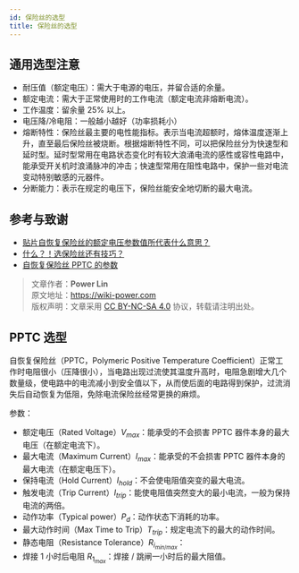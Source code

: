 ```yaml
---
id: 保险丝的选型
title: 保险丝的选型
---
```


## 通用选型注意

- 耐压值（额定电压）：需大于电源的电压，并留合适的余量。
- 额定电流：需大于正常使用时的工作电流（额定电流非熔断电流）。
- 工作温度：留余量 25% 以上。
- 电压降/冷电阻：一般越小越好（功率损耗小）
- 熔断特性：保险丝最主要的电性能指标。表示当电流超额时，熔体温度逐渐上升，直至最后保险丝被烧断。根据熔断特性不同，可以把保险丝分为快速型和延时型。延时型常用在电路状态变化时有较大浪涌电流的感性或容性电路中，能承受开关机时浪涌脉冲的冲击；快速型常用在阻性电路中，保护一些对电流变动特别敏感的元器件。
- 分断能力：表示在规定的电压下，保险丝能安全地切断的最大电流。

## 参考与致谢

- [贴片自恢复保险丝的额定电压参数值所代表什么意思？](http://www.tergy.com/297/933.html)
- [什么？！选保险丝还有技巧？](https://mp.weixin.qq.com/s/uJp8fnafHpVfJFnVWkfAWg)
- [自恢复保险丝 PPTC 的参数](https://semiware.com/pptc/pptc03.html)

> 文章作者：**Power Lin**  
> 原文地址：<https://wiki-power.com>  
> 版权声明：文章采用 [CC BY-NC-SA 4.0](https://creativecommons.org/licenses/by/4.0/deed.zh) 协议，转载请注明出处。

## PPTC 选型

自恢复保险丝（PPTC，Polymeric Positive Temperature Coefficient）正常工作时电阻很小（压降很小），当电路出现过流使其温度升高时，电阻急剧增大几个数量级，使电路中的电流减小到安全值以下，从而使后面的电路得到保护，过流消失后自动恢复为低阻，免除电流保险丝经常更换的麻烦。

参数：

- 额定电压（Rated Voltage）$V_{max}$：能承受的不会损害 PPTC 器件本身的最大电压（在额定电流下）。
- 最大电流（Maximum Current）$I_{max}$：能承受的不会损害 PPTC 器件本身的最大电流（在额定电压下）。
- 保持电流（Hold Current）$I_{hold}$：不会使电阻值突变的最大电流。
- 触发电流（Trip Current）$I_{trip}$：能使电阻值突然变大的最小电流，一般为保持电流的两倍。
- 动作功率（Typical power）$P_d$：动作状态下消耗的功率。
- 最大动作时间（Max Time to Trip）$T_{trip}$：规定电流下的最大的动作时间。
- 静态电阻（Resistance Tolerance）$R_i_{min/max}$：
- 焊接 1 小时后电阻 $R_1_{max}$：焊接 / 跳闸一小时后的最大阻值。
